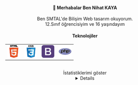 <center><h4>👋 Merhabalar Ben Nihat KAYA</h4>
<p>Ben SMTAL'de Bilişim Web tasarım okuyorum.<br>
12.Sınıf öğrencisiyim ve 16 yaşındayım</p>
<h4>Teknolojiler</h4>
<table><tr>
<td><img src="https://raw.githubusercontent.com/github/explore/80688e429a7d4ef2fca1e82350fe8e3517d3494d/topics/html/html.png" alt="HTML" height="40"></td>
<td><img src="https://raw.githubusercontent.com/github/explore/80688e429a7d4ef2fca1e82350fe8e3517d3494d/topics/css/css.png" alt="CSS" height="40"></td>
<td><img src="https://raw.githubusercontent.com/github/explore/80688e429a7d4ef2fca1e82350fe8e3517d3494d/topics/bootstrap/bootstrap.png" alt="Bootstrap" height="40"></td>
<td><img src="https://raw.githubusercontent.com/github/explore/80688e429a7d4ef2fca1e82350fe8e3517d3494d/topics/php/php.png" alt="PHP" height="40"></td>
  </tr></table><br>
<summary>İstatistiklerimi göster</summary>
<details>
<img src="https://github-readme-stats.vercel.app/api?username=DevODD1&show_icons=true&icon_color=79ff97&text_color=9f9f9f&bg_color=0d1117&border_color=0d1117" style="float:left">
<img src="https://github-readme-stats.vercel.app/api/top-langs/?username=DevODD1&layout=compact&bg_color=0d1117&border_color=0d1117&text-color:79ff97" style="float:left;"><br><br>
 <img src="https://github-readme-streak-stats.herokuapp.com/?user=DevODD1&theme=github-dark&show_icons=true"/><br>
 </details>
</div></center>

